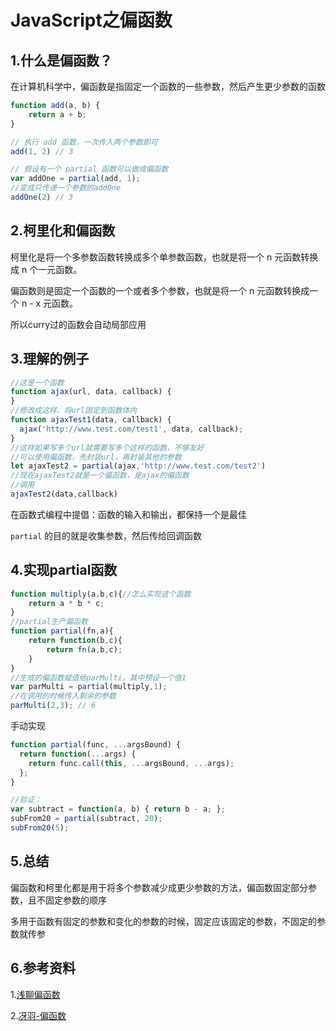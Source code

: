 # JavaScript之偏函数

## 1.什么是偏函数？

在计算机科学中，偏函数是指固定一个函数的一些参数，然后产生更少参数的函数

```js
function add(a, b) {
    return a + b;
}

// 执行 add 函数，一次传入两个参数即可
add(1, 2) // 3

// 假设有一个 partial 函数可以做成偏函数
var addOne = partial(add, 1);
//变成只传递一个参数的addOne
addOne(2) // 3
```

## 2.柯里化和偏函数

柯里化是将一个多参数函数转换成多个单参数函数，也就是将一个 n 元函数转换成 n 个一元函数。

偏函数则是固定一个函数的一个或者多个参数，也就是将一个 n 元函数转换成一个 n - x 元函数。

所以curry过的函数会自动局部应用

## 3.理解的例子

```js
//这是一个函数
function ajax(url, data, callback) {
}
//修改成这样、将url固定到函数体内
function ajaxTest1(data, callback) {
  ajax('http://www.test.com/test1', data, callback);
}
//这样如果写多个url就需要写多个这样的函数，不够友好
//可以使用偏函数，先封装url，再封装其他的参数
let ajaxTest2 = partial(ajax,'http://www.test.com/test2')
//现在ajaxTest2就是一个偏函数，是ajax的偏函数
//调用
ajaxTest2(data,callback)
```

在函数式编程中提倡：函数的输入和输出，都保持一个是最佳

`partial` 的目的就是收集参数，然后传给回调函数

## 4.实现partial函数

```js
function multiply(a,b,c){//怎么实现这个函数
    return a * b * c;
}
//partial生产偏函数
function partial(fn,a){
    return function(b,c){
        return fn(a,b,c);
    }
}
//生成的偏函数赋值给parMulti，其中预设一个值1
var parMulti = partial(multiply,1);
//在调用的时候传入剩余的参数
parMulti(2,3); // 6
```

手动实现

```js
function partial(func, ...argsBound) {
  return function(...args) {
    return func.call(this, ...argsBound, ...args);
  };
}

//验证：
var subtract = function(a, b) { return b - a; };
subFrom20 = partial(subtract, 20);
subFrom20(5);
```

## 5.总结

偏函数和柯里化都是用于将多个参数减少成更少参数的方法，偏函数固定部分参数，且不固定参数的顺序

多用于函数有固定的参数和变化的参数的时候，固定应该固定的参数，不固定的参数就传参

## 6.参考资料

1.[浅聊偏函数](https://juejin.cn/post/7104409137110335502)

2.[冴羽-偏函数](https://github.com/mqyqingfeng/Blog/issues/43)

